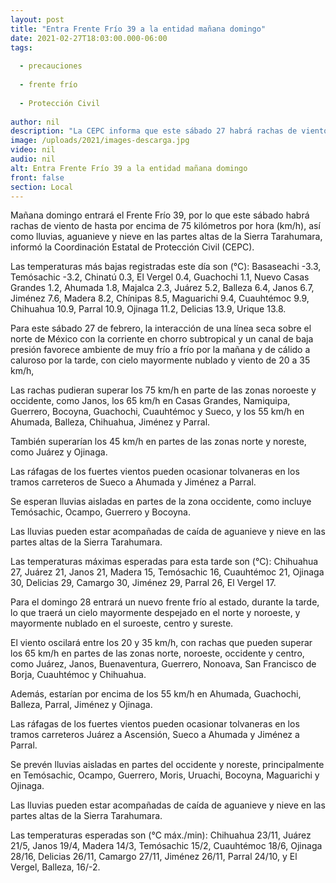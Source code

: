 ```yaml
---
layout: post
title: "Entra Frente Frío 39 a la entidad mañana domingo"
date: 2021-02-27T18:03:00.000-06:00
tags:
  
  - precauciones
  
  - frente frío
  
  - Protección Civil
  
author: nil
description: "La CEPC informa que este sábado 27 habrá rachas de viento de hasta por encima de 75 km/h, así como lluvias, aguanieve y nieve en las partes altas de la Sierra Tarahumara"
image: /uploads/2021/images-descarga.jpg
video: nil
audio: nil
alt: Entra Frente Frío 39 a la entidad mañana domingo
front: false
section: Local
---
```


Mañana domingo entrará el Frente Frío 39, por lo que este sábado habrá rachas de viento de hasta por encima de 75 kilómetros por hora (km/h), así como lluvias, aguanieve y nieve en las partes altas de la Sierra Tarahumara, informó la Coordinación Estatal de Protección Civil (CEPC).

Las temperaturas más bajas registradas este día son (°C): Basaseachi -3.3, Temósachic -3.2, Chinatú 0.3, El Vergel 0.4, Guachochi 1.1, Nuevo Casas Grandes 1.2, Ahumada 1.8, Majalca 2.3, Juárez 5.2, Balleza 6.4, Janos 6.7, Jiménez 7.6, Madera 8.2, Chínipas 8.5, Maguarichi 9.4, Cuauhtémoc 9.9, Chihuahua 10.9, Parral 10.9, Ojinaga 11.2, Delicias 13.9, Urique 13.8.

Para este sábado 27 de febrero, la interacción de una línea seca sobre el norte de México con la corriente en chorro subtropical y un canal de baja presión favorece ambiente de muy frío a frío por la mañana y de cálido a caluroso por la tarde, con cielo mayormente nublado y viento de 20 a 35 km/h,

Las rachas pudieran superar los 75 km/h en parte de las zonas noroeste y occidente, como Janos, los 65 km/h en Casas Grandes, Namiquipa, Guerrero, Bocoyna, Guachochi, Cuauhtémoc y Sueco, y los 55 km/h en Ahumada, Balleza, Chihuahua, Jiménez y Parral.

También superarían los 45 km/h en partes de las zonas norte y noreste, como Juárez y Ojinaga.

Las ráfagas de los fuertes vientos pueden ocasionar tolvaneras en los tramos carreteros de Sueco a Ahumada y Jiménez a Parral.

Se esperan lluvias aisladas en partes de la zona occidente, como incluye Temósachic, Ocampo, Guerrero y Bocoyna.

Las lluvias pueden estar acompañadas de caída de aguanieve y nieve en las partes altas de la Sierra Tarahumara.

Las temperaturas máximas esperadas para esta tarde son (°C): Chihuahua 27, Juárez 21, Janos 21, Madera 15, Temósachic 16, Cuauhtémoc 21, Ojinaga 30, Delicias 29, Camargo 30, Jiménez 29, Parral 26, El Vergel 17.

Para el domingo 28 entrará un nuevo frente frío al estado, durante la tarde, lo que traerá un cielo mayormente despejado en el norte y noroeste, y mayormente nublado en el suroeste, centro y sureste.

El viento oscilará entre los 20 y 35 km/h, con rachas que pueden superar los 65 km/h en partes de las zonas norte, noroeste, occidente y centro, como Juárez, Janos, Buenaventura, Guerrero, Nonoava, San Francisco de Borja, Cuauhtémoc y Chihuahua.

Además, estarían por encima de los 55 km/h en Ahumada, Guachochi, Balleza, Parral, Jiménez y Ojinaga.

Las ráfagas de los fuertes vientos pueden ocasionar tolvaneras en los tramos carreteros Juárez a Ascensión, Sueco a Ahumada y Jiménez a Parral.

Se prevén lluvias aisladas en partes del occidente y noreste, principalmente en Temósachic, Ocampo, Guerrero, Moris, Uruachi, Bocoyna, Maguarichi y Ojinaga.

Las lluvias pueden estar acompañadas de caída de aguanieve y nieve en las partes altas de la Sierra Tarahumara.

Las temperaturas esperadas son (°C máx./min): Chihuahua 23/11, Juárez 21/5, Janos 19/4, Madera 14/3, Temósachic 15/2, Cuauhtémoc 18/6, Ojinaga 28/16, Delicias 26/11, Camargo 27/11, Jiménez 26/11, Parral 24/10, y El Vergel, Balleza, 16/-2.
